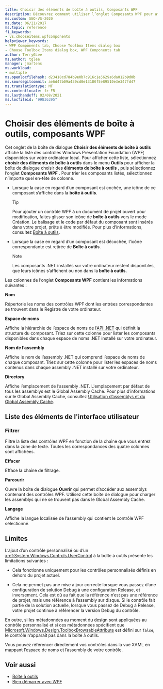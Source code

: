 ```yaml
---
title: Choisir des éléments de boîte à outils, Composants WPF
description: Découvrez comment utiliser l’onglet Composants WPF pour afficher les contrôles Windows Presentation Foundation disponibles sur votre ordinateur local.
ms.custom: SEO-VS-2020
ms.date: 06/21/2017
ms.topic: reference
f1_keywords:
- vs.chooseitems.wpfcomponents
helpviewer_keywords:
- WPF Components tab, Choose Toolbox Items dialog box
- Choose Toolbox Items dialog box, WPF Components tab
author: TerryGLee
ms.author: tglee
manager: jmartens
ms.workload:
- multiple
ms.openlocfilehash: d23418cd784b9e0b7c916c1e5629a6da012b9d0b
ms.sourcegitcommit: ae6d47b09a439cd0e13180f5e89510e3e347fd47
ms.translationtype: MT
ms.contentlocale: fr-FR
ms.lasthandoff: 02/08/2021
ms.locfileid: "99836395"
---
```

# <a name="choose-toolbox-items-wpf-components"></a>Choisir des éléments de boîte à outils, composants WPF

Cet onglet de la boîte de dialogue **Choisir des éléments de boîte à outils** affiche la liste des contrôles Windows Presentation Foundation (WPF) disponibles sur votre ordinateur local. Pour afficher cette liste, sélectionnez **choisir des éléments de boîte à outils** dans le menu **Outils** pour afficher la boîte de dialogue choisir des **éléments de boîte à outils** , puis sélectionnez l’onglet **Composants WPF** . Pour trier les composants listés, sélectionnez n’importe quel en-tête de colonne.

- Lorsque la case en regard d’un composant est cochée, une icône de ce composant s’affiche dans la **boîte à outils**.

    > [!TIP]
    > Pour ajouter un contrôle WPF à un document de projet ouvert pour modification, faites glisser son icône de **boîte à outils** vers le mode Création. Le balisage et le code par défaut du composant sont insérés dans votre projet, prêts à être modifiés. Pour plus d'informations, consultez [Boîte à outils](../../ide/reference/toolbox.md).

- Lorsque la case en regard d’un composant est décochée, l’icône correspondante est retirée de **Boîte à outils**.

    > [!NOTE]
    > Les composants .NET installés sur votre ordinateur restent disponibles, que leurs icônes s’affichent ou non dans la **boîte à outils**.

Les colonnes de l’onglet **Composants WPF** contient les informations suivantes :

**Nom**

Répertorie les noms des contrôles WPF dont les entrées correspondantes se trouvent dans le Registre de votre ordinateur.

**Espace de noms**

Affiche la hiérarchie de l’espace de noms de l’[API .NET](/dotnet/api/?view=netframework-4.7&preserve-view=true) qui définit la structure du composant. Triez sur cette colonne pour lister les composants disponibles dans chaque espace de noms .NET installé sur votre ordinateur.

**Nom de l’assembly**

Affiche le nom de l’assembly .NET qui comprend l’espace de noms de chaque composant. Triez sur cette colonne pour lister les espaces de noms contenus dans chaque assembly .NET installé sur votre ordinateur.

**Directory**

Affiche l’emplacement de l’assembly .NET. L'emplacement par défaut de tous les assemblys est le Global Assembly Cache. Pour plus d’informations sur le Global Assembly Cache, consultez [Utilisation d’assemblys et du Global Assembly Cache](/dotnet/framework/app-domains/working-with-assemblies-and-the-gac).

## <a name="uielement-list"></a>Liste des éléments de l'interface utilisateur

### <a name="filter"></a>Filtrer

Filtre la liste des contrôles WPF en fonction de la chaîne que vous entrez dans la zone de texte. Toutes les correspondances des quatre colonnes sont affichées.

**Effacer**

Efface la chaîne de filtrage.

**Parcourir**

Ouvre la boîte de dialogue **Ouvrir** qui permet d’accéder aux assemblys contenant des contrôles WPF. Utilisez cette boîte de dialogue pour charger les assemblys qui ne se trouvent pas dans le Global Assembly Cache.

**Langage**

Affiche la langue localisée de l’assembly qui contient le contrôle WPF sélectionné.

## <a name="limitations"></a>Limites

L’ajout d’un contrôle personnalisé ou d’un <xref:System.Windows.Controls.UserControl> à la boîte à outils présente les limitations suivantes :

- Cela fonctionne uniquement pour les contrôles personnalisés définis en dehors du projet actuel.

- Cela ne permet pas une mise à jour correcte lorsque vous passez d’une configuration de solution Debug à une configuration Release, et inversement. Cela est dû au fait que la référence n’est pas une référence de projet, mais une référence à l’assembly sur disque. Si le contrôle fait partie de la solution actuelle, lorsque vous passez de Debug à Release, votre projet continue à référencer la version Debug du contrôle.

En outre, si les métadonnées au moment du design sont appliquées au contrôle personnalisé et si ces métadonnées spécifient que [Microsoft.Windows.Design.ToolboxBrowsableAttribute](/previous-versions/visualstudio/visual-studio-2010/bb547991(v=vs.100)) est défini sur `false`, le contrôle n’apparaît pas dans la boîte à outils.

Vous pouvez référencer directement vos contrôles dans la vue XAML en mappant l’espace de noms et l’assembly de votre contrôle.

## <a name="see-also"></a>Voir aussi

- [Boîte à outils](../../ide/reference/toolbox.md)
- [Bien démarrer avec WPF](../../designers/getting-started-with-wpf.md)
